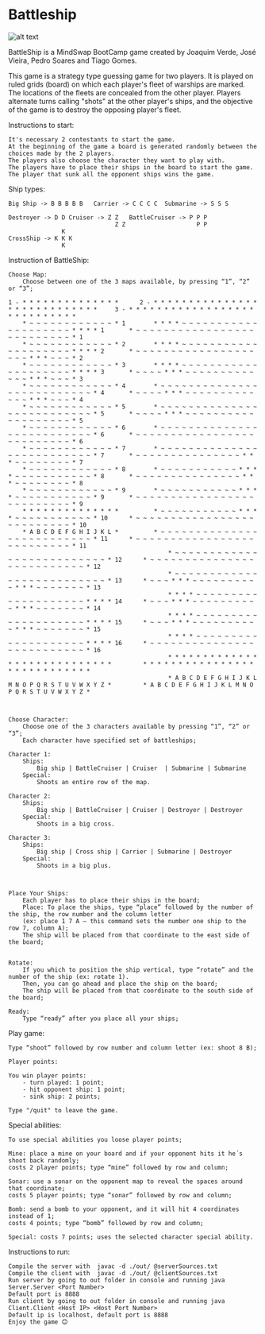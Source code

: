 # Battleship

![alt text](https://i.gyazo.com/6b573dcdcbc0f8fe7e9bb12459b196ee.png)

BattleShip is a MindSwap BootCamp game created by Joaquim Verde, José Vieira, Pedro Soares and Tiago Gomes.

This game is a strategy type guessing game for two players.
It is played on ruled grids (board) on which each player's fleet of warships are marked.
The locations of the fleets are concealed from the other player.
Players alternate turns calling "shots" at the other player's ships, and the objective of the game is to destroy the
opposing player's fleet.

Instructions to start:

	It's necessary 2 contestants to start the game.
	At the beginning of the game a board is generated randomly between the choices made by the 2 players.
	The players also choose the character they want to play with.
	The players have to place their ships in the board to start the game.
	The player that sunk all the opponent ships wins the game.

Ship types:

    Big Ship -> B B B B B   Carrier -> C C C C  Submarine -> S S S

    Destroyer -> D D Cruiser -> Z Z   BattleCruiser -> P P P  
                                  Z Z                    P P
                   K
    CrossShip -> K K K
                   K

Instruction of BattleShip:

	Choose Map:
		Choose between one of the 3 maps available, by pressing “1”, “2” or “3”;

    1 - * * * * * * * * * * * * * *   	 2 - * * * * * * * * * * * * * * * * * * * * * * * * * * * *   	 3 - * * * * * * * * * * * * * * * * * * * * * * * * * * * *
        * ~ ~ ~ ~ ~ ~ ~ ~ ~ ~ ~ ~ * 1 	     * * * * ~ ~ ~ ~ ~ ~ ~ ~ ~ ~ ~ ~ ~ ~ ~ ~ ~ ~ ~ ~ * * * * 1 	     * ~ ~ ~ ~ ~ ~ ~ ~ ~ ~ ~ ~ ~ ~ ~ ~ ~ ~ ~ ~ ~ ~ ~ ~ ~ ~ * 1
        * ~ ~ ~ ~ ~ ~ ~ ~ ~ ~ ~ ~ * 2 	     * * * * ~ ~ ~ ~ ~ ~ ~ ~ ~ ~ ~ ~ ~ ~ ~ ~ ~ ~ ~ ~ * * * * 2 	     * ~ ~ ~ ~ ~ ~ ~ ~ ~ ~ ~ ~ ~ ~ ~ ~ ~ ~ ~ ~ * * * ~ ~ ~ * 2
        * ~ ~ ~ ~ ~ ~ ~ ~ ~ ~ ~ ~ * 3 	     * * * * ~ ~ ~ ~ ~ ~ ~ ~ ~ ~ ~ ~ ~ ~ ~ ~ ~ ~ ~ ~ * * * * 3 	     * ~ ~ ~ ~ * * * ~ ~ ~ ~ ~ ~ ~ ~ ~ ~ ~ ~ ~ * * * ~ ~ ~ * 3
        * ~ ~ ~ ~ ~ ~ ~ ~ ~ ~ ~ ~ * 4 	     * ~ ~ ~ ~ ~ ~ ~ ~ ~ ~ ~ ~ ~ ~ ~ ~ ~ ~ ~ ~ ~ ~ ~ ~ ~ ~ * 4 	     * ~ ~ ~ ~ * * * ~ ~ ~ ~ ~ ~ ~ ~ ~ ~ ~ ~ ~ * * * ~ ~ ~ * 4
        * ~ ~ ~ ~ ~ ~ ~ ~ ~ ~ ~ ~ * 5 	     * ~ ~ ~ ~ ~ ~ ~ ~ ~ ~ ~ ~ ~ ~ ~ ~ ~ ~ ~ ~ ~ ~ ~ ~ ~ ~ * 5 	     * ~ ~ ~ ~ * * * ~ ~ ~ ~ ~ ~ ~ ~ ~ ~ ~ ~ ~ ~ ~ ~ ~ ~ ~ * 5
        * ~ ~ ~ ~ ~ ~ ~ ~ ~ ~ ~ ~ * 6 	     * ~ ~ ~ ~ ~ ~ ~ ~ ~ ~ ~ ~ ~ ~ ~ ~ ~ ~ ~ ~ ~ ~ ~ ~ ~ ~ * 6 	     * ~ ~ ~ ~ ~ ~ ~ ~ ~ ~ ~ ~ ~ ~ ~ ~ ~ ~ ~ ~ ~ ~ ~ ~ ~ ~ * 6
        * ~ ~ ~ ~ ~ ~ ~ ~ ~ ~ ~ ~ * 7 	     * ~ ~ ~ ~ ~ ~ ~ ~ ~ ~ ~ ~ ~ ~ ~ ~ ~ ~ ~ ~ ~ ~ ~ ~ ~ ~ * 7 	     * ~ ~ ~ ~ ~ ~ ~ ~ ~ ~ ~ ~ ~ ~ ~ * * * ~ ~ ~ ~ ~ ~ ~ ~ * 7
        * ~ ~ ~ ~ ~ ~ ~ ~ ~ ~ ~ ~ * 8 	     * ~ ~ ~ ~ ~ ~ ~ ~ ~ ~ ~ * * * * ~ ~ ~ ~ ~ ~ ~ ~ ~ ~ ~ * 8 	     * ~ ~ ~ ~ ~ ~ ~ ~ ~ ~ ~ ~ ~ ~ ~ * * * ~ ~ ~ ~ ~ ~ ~ ~ * 8
        * ~ ~ ~ ~ ~ ~ ~ ~ ~ ~ ~ ~ * 9 	     * ~ ~ ~ ~ ~ ~ ~ ~ ~ ~ ~ * * * * ~ ~ ~ ~ ~ ~ ~ ~ ~ ~ ~ * 9 	     * ~ ~ ~ ~ ~ ~ ~ ~ ~ ~ ~ ~ ~ ~ ~ ~ ~ ~ ~ ~ ~ ~ ~ ~ ~ ~ * 9
        * * * * * * * * * * * * * *   	     * ~ ~ ~ ~ ~ ~ ~ ~ ~ ~ ~ * * * * ~ ~ ~ ~ ~ ~ ~ ~ ~ ~ ~ * 10	     * ~ ~ ~ ~ ~ ~ ~ ~ ~ ~ ~ ~ ~ ~ ~ ~ ~ ~ ~ ~ ~ ~ ~ ~ ~ ~ * 10
        * A B C D E F G H I J K L *   	     * ~ ~ ~ ~ ~ ~ ~ ~ ~ ~ ~ ~ ~ ~ ~ ~ ~ ~ ~ ~ ~ ~ ~ ~ ~ ~ * 11	     * ~ ~ ~ ~ ~ ~ ~ ~ ~ ~ ~ ~ ~ ~ ~ ~ ~ ~ ~ ~ ~ ~ ~ ~ ~ ~ * 11
                                                 * ~ ~ ~ ~ ~ ~ ~ ~ ~ ~ ~ ~ ~ ~ ~ ~ ~ ~ ~ ~ ~ ~ ~ ~ ~ ~ * 12	     * ~ ~ ~ ~ ~ ~ ~ ~ ~ ~ ~ ~ ~ ~ ~ ~ ~ ~ ~ ~ ~ ~ ~ ~ ~ ~ * 12
                                                 * ~ ~ ~ ~ ~ ~ ~ ~ ~ ~ ~ ~ ~ ~ ~ ~ ~ ~ ~ ~ ~ ~ ~ ~ ~ ~ * 13	     * ~ ~ ~ * * * ~ ~ ~ ~ ~ ~ ~ ~ ~ ~ * * * ~ ~ ~ ~ ~ ~ ~ * 13
                                                 * * * * ~ ~ ~ ~ ~ ~ ~ ~ ~ ~ ~ ~ ~ ~ ~ ~ ~ ~ ~ ~ * * * * 14	     * ~ ~ ~ * * * ~ ~ ~ ~ ~ ~ ~ ~ ~ ~ * * * ~ ~ ~ ~ ~ ~ ~ * 14
                                                 * * * * ~ ~ ~ ~ ~ ~ ~ ~ ~ ~ ~ ~ ~ ~ ~ ~ ~ ~ ~ ~ * * * * 15	     * ~ ~ ~ * * * ~ ~ ~ ~ ~ ~ ~ ~ ~ ~ * * * ~ ~ ~ ~ ~ ~ ~ * 15
                                                 * * * * ~ ~ ~ ~ ~ ~ ~ ~ ~ ~ ~ ~ ~ ~ ~ ~ ~ ~ ~ ~ * * * * 16	     * ~ ~ ~ ~ ~ ~ ~ ~ ~ ~ ~ ~ ~ ~ ~ ~ ~ ~ ~ ~ ~ ~ ~ ~ ~ ~ * 16
                                                 * * * * * * * * * * * * * * * * * * * * * * * * * * * *   	     * * * * * * * * * * * * * * * * * * * * * * * * * * * *
                                                 * A B C D E F G H I J K L M N O P Q R S T U V W X Y Z *   	     * A B C D E F G H I J K L M N O P Q R S T U V W X Y Z *
	


	Choose Character:
		Choose one of the 3 characters available by pressing “1”, “2” or “3”;
		Each character have specified set of battleships;

    Character 1:
        Ships:
            Big ship | BattleCruiser | Cruiser  | Submarine | Submarine
        Special:
            Shoots an entire row of the map.

    Character 2:
        Ships:
            Big ship | BattleCruiser | Cruiser | Destroyer | Destroyer
        Special:
            Shoots in a big cross.

    Character 3:
        Ships:
            Big ship | Cross ship | Carrier | Submarine | Destroyer
        Special:
            Shoots in a big plus.
	


	Place Your Ships:
		Each player has to place their ships in the board;
		Place: To place the ships, type “place” followed by the number of the ship, the row number and the column letter
		(ex: place 1 7 A – this command sets the number one ship to the row 7, column A);
		The ship will be placed from that coordinate to the east side of the board;


	Rotate:
		If you which to position the ship vertical, type “rotate” and the number of the ship (ex: rotate 1).
		Then, you can go ahead and place the ship on the board;
		The ship will be placed from that coordinate to the south side of the board;

	Ready: 
		Type “ready” after you place all your ships;

Play game:

	Type “shoot” followed by row number and column letter (ex: shoot 8 B);

	Player points:

	You win player points:
		- turn played: 1 point;
		- hit opponent ship: 1 point;
		- sink ship: 2 points;

    Type "/quit" to leave the game.

Special abilities:

	To use special abilities you loose player points;

	Mine: place a mine on your board and if your opponent hits it he´s shoot back randomly;
	costs 2 player points; type “mine” followed by row and column;

	Sonar: use a sonar on the opponent map to reveal the spaces around that coordinate;
	costs 5 player points; type “sonar” followed by row and column;

	Bomb: send a bomb to your opponent, and it will hit 4 coordinates instead of 1;
	costs 4 points; type “bomb” followed by row and column;

	Special: costs 7 points; uses the selected character special ability.

Instructions to run:

    Compile the server with  javac -d ./out/ @serverSources.txt
    Compile the client with  javac -d ./out/ @clientSources.txt
    Run server by going to out folder in console and running java Server.Server <Port Number>   
    Default port is 8888
    Run client by going to out folder in console and running java Client.Client <Host IP> <Host Port Number>   
    Default ip is localhost, default port is 8888
    Enjoy the game 😊
